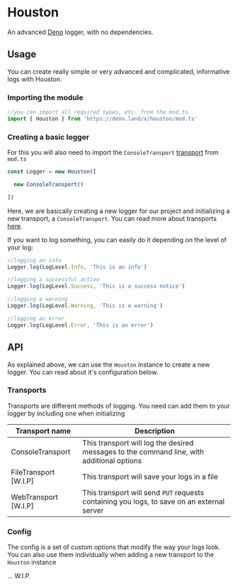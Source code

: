 # Houston
An advanced [Deno](https://deno.land) logger, with no dependencies.

## Usage
You can create really simple or very advanced and complicated, informative logs with Houston.

### Importing the module
```ts
//you can import all required types, etc. from the mod.ts
import { Houston } from 'https://deno.land/x/houston/mod.ts'
```

### Creating a basic logger
For this you will also need to import the `ConsoleTransport` [transport](#transports) from `mod.ts`
```ts
const Logger = new Houston([

  new ConsoleTransport()

])
```
Here, we are basically creating a new logger for our project and initializing a new transport, a `ConsoleTransport`. You can read more about transports [here](#transports).

If you want to log something, you can easily do it depending on the level of your log:
```ts
//logging an info
Logger.log(LogLevel.Info, 'This is an info')

//logging a successful action
Logger.log(LogLevel.Success, 'This is a success notice')

//logging a warning
Logger.log(LogLevel.Warning, 'This is a warning')

//logging an error
Logger.log(LogLevel.Error, 'This is an error')
```

## API
As explained above, we can use the `Houston` instance to create a new logger. You can read about it's configuration below.

### Transports
Transports are different methods of logging. You need can add them to your logger by including one when initializing

|   Transport name       |   Description |
|------------------------|---------------|
|   ConsoleTransport     |  This transport will log the desired messages to the command line, with additional options   |
|   FileTransport [W.I.P]|  This transport will save your logs in a file    |
|   WebTransport [W.I.P] |  This transport will send `PUT` requests containing you logs, to save on an external server  |

### Config
The config is a set of custom options that modify the way your logs look. You can also use them individually when adding a new transport to the `Houston` instance

... W.I.P.